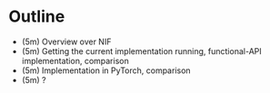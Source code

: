 # Outline

- (5m) Overview over NIF
- (5m) Getting the current implementation running, functional-API implementation, comparison
- (5m) Implementation in PyTorch, comparison
- (5m) ?